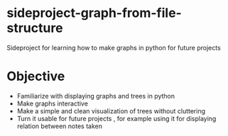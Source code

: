 # sideproject-graph-from-file-structure
Sideproject for learning how to make graphs in python for future projects

# Objective

- Familiarize with displaying graphs and trees in python
- Make graphs interactive
- Make a simple and clean visualization of trees without cluttering
- Turn it usable for future projects , for example using it for displaying relation between notes taken
